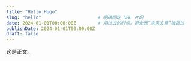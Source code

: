 ```yaml
---
title: "Hello Hugo"
slug: "hello"                     # 明确固定 URL 片段
date: 2024-01-01T00:00:00Z        # 用过去的时间，避免因“未来文章”被跳过
publishDate: 2024-01-01T00:00:00Z
draft: false
---
```

这是正文。

